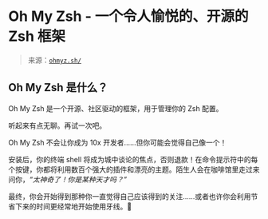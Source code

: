 <!--yml

category: 未分类

date: 2024-05-27 15:03:37

-->

# Oh My Zsh - 一个令人愉悦的、开源的 Zsh 框架

> 来源：[`ohmyz.sh/`](https://ohmyz.sh/)

## Oh My Zsh 是什么？

Oh My Zsh 是一个开源、社区驱动的框架，用于管理你的 Zsh 配置。

听起来有点无聊。再试一次吧。

Oh My Zsh 不会让你成为 10x 开发者……但你可能会觉得自己像一个！

安装后，你的终端 shell 将成为城中谈论的焦点，否则退款！在命令提示符中的每个按键，你都将利用数百个强大的插件和漂亮的主题。陌生人会在咖啡馆里走过来问你，*“太神奇了！你是某种天才吗？”*

最终，你会开始得到那种你一直觉得自己应该得到的关注……或者也许你会利用节省下来的时间更经常地开始使用牙线。😬
